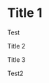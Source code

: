 # Title 1

Test

<div class="test"> Title 2 </div>

<div class="test"> <p> Title 3 </p> </div>

Test2
